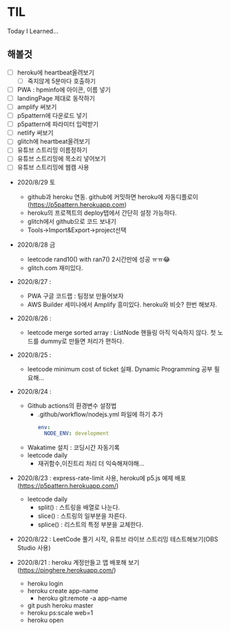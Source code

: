 # TIL
Today I Learned...

## 해볼것
  * [ ] heroku에 heartbeat올려보기
    * [ ] 죽지않게 5분마다 호출하기
  * [ ] PWA : hpminfo에 아이콘, 이름 넣기
  * [ ] landingPage 제대로 동작하기
  * [ ] amplify 써보기
  * [ ] p5pattern에 다운로드 넣기
  * [ ] p5pattern에 파라미터 입력받기
  * [ ] netlify 써보기
  * [ ] glitch에 heartbeat올려보기
  * [ ] 유튜브 스트리밍 이름정하기
  * [ ] 유튜브 스트리밍에 목소리 넣어보기
  * [ ] 유튜브 스트리밍에 웹캠 사용

* 2020/8/29 토
  * github과 heroku 연동. github에 커밋하면 heroku에 자동디플로이 (https://p5pattern.herokuapp.com)
   * heroku의 프로젝트의 deploy탭에서 간단히 설정 가능하다.
  * glitch에서 github으로 코드 보내기 
   * Tools->Import&Export->project선택
   
* 2020/8/28 금
  * leetcode rand10() with ran7() 2시간만에 성공 ㅠㅠ😂
  * glitch.com 재미있다. 
  
* 2020/8/27 :
  * PWA 구글 코드랩 : 팀정보 만들어보자
  * AWS Builder 세미나에서 Amplify 흥미있다. heroku와 비슷? 한번 해보자.
  
* 2020/8/26 :
  * leetcode merge sorted array : ListNode 핸들링 아직 익숙하지 않다. 첫 노드를 dummy로 만들면 처리가 편하다.
  
* 2020/8/25 :
  * leetcode minimum cost of ticket 실패. Dynamic Programming 공부 필요해...
  
* 2020/8/24 : 
  * Github actions의 환경변수 설정법
    * .github/workflow/nodejs.yml 파일에 하기 추가
      ```yml
      env:
        NODE_ENV: development
      ```
  * Wakatime 설치 : 코딩시간 자동기록
  * leetcode daily
    * 재귀함수,이진트리 처리 더 익숙해져야해...
* 2020/8/23 : express-rate-limit 사용, heroku에 p5.js 예제 배포 (https://p5pattern.herokuapp.com/)
  * leetcode daily 
    * split() : 스트링을 배열로 나눈다.
    * slice() : 스트링의 일부분을 자른다.
    * splice() : 리스트의 특정 부분을 교체한다.
* 2020/8/22 : LeetCode 풀기 시작, 유튜브 라이브 스트리밍 테스트해보기(OBS Studio 사용)
* 2020/8/21 : heroku 계정만들고 앱 배포해 보기 (https://pinghere.herokuapp.com/)
  * heroku login
  * heroku create app-name
    * heroku git:remote -a app-name
  * git push heroku master
  * heroku ps:scale web=1
  * heroku open
